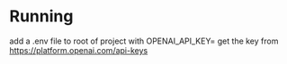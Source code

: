# Running

add a .env file to root of project with OPENAI_API_KEY=
get the key from https://platform.openai.com/api-keys
